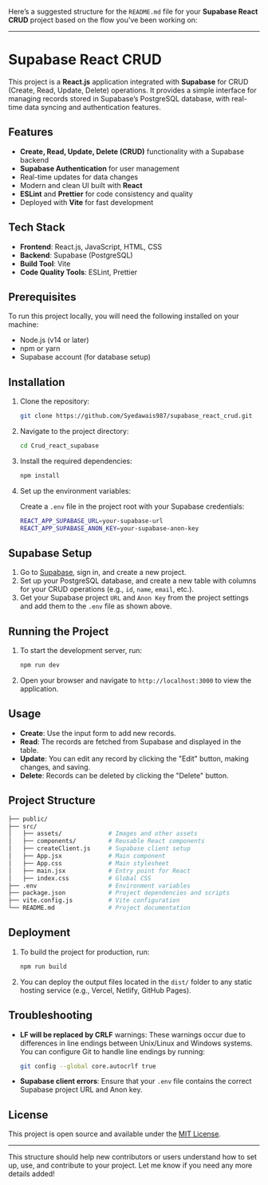 Here’s a suggested structure for the `README.md` file for your **Supabase React CRUD** project based on the flow you've been working on:

---

# Supabase React CRUD

This project is a **React.js** application integrated with **Supabase** for CRUD (Create, Read, Update, Delete) operations. It provides a simple interface for managing records stored in Supabase’s PostgreSQL database, with real-time data syncing and authentication features.

## Features

- **Create, Read, Update, Delete (CRUD)** functionality with a Supabase backend
- **Supabase Authentication** for user management
- Real-time updates for data changes
- Modern and clean UI built with **React**
- **ESLint** and **Prettier** for code consistency and quality
- Deployed with **Vite** for fast development

## Tech Stack

- **Frontend**: React.js, JavaScript, HTML, CSS
- **Backend**: Supabase (PostgreSQL)
- **Build Tool**: Vite
- **Code Quality Tools**: ESLint, Prettier

## Prerequisites

To run this project locally, you will need the following installed on your machine:

- Node.js (v14 or later)
- npm or yarn
- Supabase account (for database setup)

## Installation

1. Clone the repository:

   ```bash
   git clone https://github.com/Syedawais987/supabase_react_crud.git
   ```

2. Navigate to the project directory:

   ```bash
   cd Crud_react_supabase
   ```

3. Install the required dependencies:

   ```bash
   npm install
   ```

4. Set up the environment variables:

   Create a `.env` file in the project root with your Supabase credentials:

   ```bash
   REACT_APP_SUPABASE_URL=your-supabase-url
   REACT_APP_SUPABASE_ANON_KEY=your-supabase-anon-key
   ```

## Supabase Setup

1. Go to [Supabase](https://supabase.com/), sign in, and create a new project.
2. Set up your PostgreSQL database, and create a new table with columns for your CRUD operations (e.g., `id`, `name`, `email`, etc.).
3. Get your Supabase project `URL` and `Anon Key` from the project settings and add them to the `.env` file as shown above.

## Running the Project

1. To start the development server, run:

   ```bash
   npm run dev
   ```

2. Open your browser and navigate to `http://localhost:3000` to view the application.

## Usage

- **Create**: Use the input form to add new records.
- **Read**: The records are fetched from Supabase and displayed in the table.
- **Update**: You can edit any record by clicking the "Edit" button, making changes, and saving.
- **Delete**: Records can be deleted by clicking the "Delete" button.

## Project Structure

```bash
├── public/
├── src/
│   ├── assets/             # Images and other assets
│   ├── components/         # Reusable React components
│   ├── createClient.js     # Supabase client setup
│   ├── App.jsx             # Main component
│   ├── App.css             # Main stylesheet
│   ├── main.jsx            # Entry point for React
│   ├── index.css           # Global CSS
├── .env                    # Environment variables
├── package.json            # Project dependencies and scripts
├── vite.config.js          # Vite configuration
└── README.md               # Project documentation
```

## Deployment

1. To build the project for production, run:

   ```bash
   npm run build
   ```

2. You can deploy the output files located in the `dist/` folder to any static hosting service (e.g., Vercel, Netlify, GitHub Pages).

## Troubleshooting

- **LF will be replaced by CRLF** warnings: These warnings occur due to differences in line endings between Unix/Linux and Windows systems. You can configure Git to handle line endings by running:

  ```bash
  git config --global core.autocrlf true
  ```

- **Supabase client errors**: Ensure that your `.env` file contains the correct Supabase project URL and Anon key.

## License

This project is open source and available under the [MIT License](https://opensource.org/licenses/MIT).

---

This structure should help new contributors or users understand how to set up, use, and contribute to your project. Let me know if you need any more details added!

